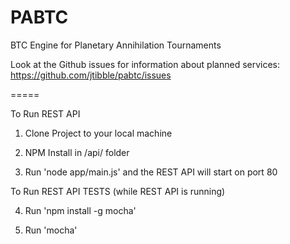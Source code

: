 PABTC
=====

BTC Engine for Planetary Annihilation Tournaments


Look at the Github issues for information about planned services: https://github.com/jtibble/pabtc/issues

=====

To Run REST API

1. Clone Project to your local machine

2. NPM Install in /api/ folder

3. Run 'node app/main.js' and the REST API will start on port 80

To Run REST API TESTS (while REST API is running)

4. Run 'npm install -g mocha'

5. Run 'mocha'
